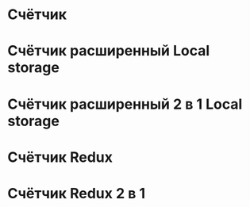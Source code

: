 # Счётчик
# Счётчик расширенный Local storage
# Счётчик расширенный 2 в 1 Local storage
# Счётчик Redux
# Счётчик Redux 2 в 1
